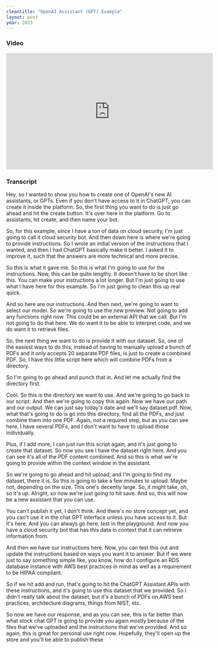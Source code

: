 ```yaml
---
cleantitle: "OpenAI Assistant (GPT) Example"
layout: post
year: 2023
---
```


### Video
<iframe width="560" height="315" src="https://www.youtube.com/embed/SvMdqJU8O50?si=VuiEtR5TLBMbIpD9" title="YouTube video player" frameborder="0" allow="accelerometer; autoplay; clipboard-write; encrypted-media; gyroscope; picture-in-picture; web-share" allowfullscreen></iframe>

### Transcript

Hey, so I wanted to show you how to create one of OpenAI's new AI assistants, or GPTs. Even if you don't have access to it in ChatGPT, you can create it inside the platform. So, the first thing you want to do is just go ahead and hit the create button. It's over here in the platform. Go to assistants, hit create, and then name your bot.

So, for this example, since I have a ton of data on cloud security, I'm just going to call it cloud security bot. And then down here is where we're going to provide instructions. So I wrote an initial version of the instructions that I wanted, and then I had ChatGPT basically make it better. I asked it to improve it, such that the answers are more technical and more precise.

So this is what it gave me. So this is what I'm going to use for the instructions. Now, this can be quite lengthy. It doesn't have to be short like this. You can make your instructions a lot longer. But I'm just going to use what I have here for this example. So I'm just going to clean this up real quick.

And so here are our instructions. And then next, we're going to want to select our model. So we're going to use the new preview. Not going to add any functions right now. This could be an external API that we call. But I'm not going to do that here. We do want it to be able to interpret code, and we do want it to retrieve files.

So, the next thing we want to do is provide it with our dataset. So, one of the easiest ways to do this, instead of having to manually upload a bunch of PDFs and it only accepts 20 separate PDF files, is just to create a combined PDF. So, I have this little script here which will combine PDFs from a directory.

So I'm going to go ahead and punch that in. And let me actually find the directory first.

Cool. So this is the directory we want to use. And we're going to go back to our script. And then we're going to copy this again. Now we have our path and our output. We can just say today's date and we'll say dataset.pdf. Now, what that's going to do is go into this directory, find all the PDFs, and just combine them into one PDF. Again, not a required step, but as you can see here, I have several PDFs, and I don't want to have to upload those individually.

Plus, if I add more, I can just run this script again, and it's just going to create that dataset. So now you see I have the dataset right here. And you can see it's all of the PDF content combined. And so this is what we're going to provide within the context window in the assistant.

So we're going to go ahead and hit upload, and I'm going to find my dataset, there it is. So this is going to take a few minutes to upload. Maybe not, depending on the size. This one's decently large. So, it might take, oh, so it's up. Alright, so now we're just going to hit save. And so, this will now be a new assistant that you can use.

You can't publish it yet, I don't think. And there's no store concept yet, and you can't use it in the chat GPT interface unless you have access to it. But it's here. And you can always go here, test in the playground. And now you have a cloud security bot that has this data in context that it can retrieve information from.

And then we have our instructions here. Now, you can test this out and update the instructions based on ways you want it to answer. But if we were just to say something simple like, you know, how do I configure an RDS database instance with AWS best practices in mind as well as a requirement to be HIPAA compliant.

So if we hit add and run, that's going to hit the ChatGPT Assistant APIs with these instructions, and it's going to use this dataset that we provided. So I didn't really talk about the dataset, but it's a bunch of PDFs on AWS best practices, architecture diagrams, things from NIST, etc.

So now we have our response, and as you can see, this is far better than what stock chat GPT is going to provide you again mostly because of the files that we've uploaded and the instructions that we've provided. And so again, this is great for personal use right now. Hopefully, they'll open up the store and you'll be able to publish these